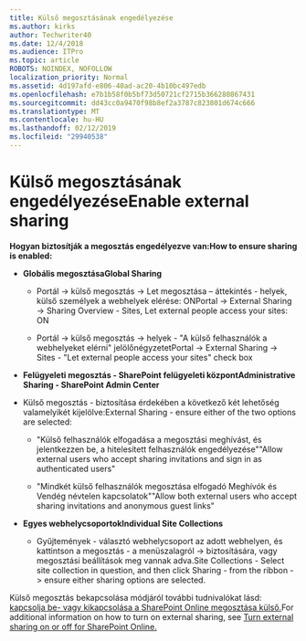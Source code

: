 ```yaml
---
title: Külső megosztásának engedélyezése
ms.author: kirks
author: Techwriter40
ms.date: 12/4/2018
ms.audience: ITPro
ms.topic: article
ROBOTS: NOINDEX, NOFOLLOW
localization_priority: Normal
ms.assetid: 4d197afd-e806-40ad-ac20-4b10bc497edb
ms.openlocfilehash: e7b1b58f0b5bf73d50721cf2715b366280867431
ms.sourcegitcommit: dd43cc0a9470f98b8ef2a3787c823801d674c666
ms.translationtype: MT
ms.contentlocale: hu-HU
ms.lasthandoff: 02/12/2019
ms.locfileid: "29940538"
---
```

# <a name="enable-external-sharing"></a><span data-ttu-id="c4f5d-102">Külső megosztásának engedélyezése</span><span class="sxs-lookup"><span data-stu-id="c4f5d-102">Enable external sharing</span></span>

 <span data-ttu-id="c4f5d-103">**Hogyan biztosítják a megosztás engedélyezve van:**</span><span class="sxs-lookup"><span data-stu-id="c4f5d-103">**How to ensure sharing is enabled:**</span></span>
  
- <span data-ttu-id="c4f5d-104">**Globális megosztása**</span><span class="sxs-lookup"><span data-stu-id="c4f5d-104">**Global Sharing**</span></span>
    
  - <span data-ttu-id="c4f5d-105">Portál -\> külső megosztás -\> Let megosztása – áttekintés - helyek, külső személyek a webhelyek elérése: ON</span><span class="sxs-lookup"><span data-stu-id="c4f5d-105">Portal -\> External Sharing -\> Sharing Overview - Sites, Let external people access your sites: ON</span></span>
    
  - <span data-ttu-id="c4f5d-106">Portál -\> külső megosztás -\> helyek - "A külső felhasználók a webhelyeket elérni" jelölőnégyzetet</span><span class="sxs-lookup"><span data-stu-id="c4f5d-106">Portal -\> External Sharing -\> Sites - "Let external people access your sites" check box</span></span>
    
- <span data-ttu-id="c4f5d-107">**Felügyeleti megosztás - SharePoint felügyeleti központ**</span><span class="sxs-lookup"><span data-stu-id="c4f5d-107">**Administrative Sharing - SharePoint Admin Center**</span></span>
    
- <span data-ttu-id="c4f5d-108">Külső megosztás - biztosítása érdekében a következő két lehetőség valamelyikét kijelölve:</span><span class="sxs-lookup"><span data-stu-id="c4f5d-108">External Sharing - ensure either of the two options are selected:</span></span>
    
  - <span data-ttu-id="c4f5d-109">"Külső felhasználók elfogadása a megosztási meghívást, és jelentkezzen be, a hitelesített felhasználók engedélyezése"</span><span class="sxs-lookup"><span data-stu-id="c4f5d-109">"Allow external users who accept sharing invitations and sign in as authenticated users"</span></span>
    
  - <span data-ttu-id="c4f5d-110">"Mindkét külső felhasználók megosztása elfogadó Meghívók és Vendég névtelen kapcsolatok"</span><span class="sxs-lookup"><span data-stu-id="c4f5d-110">"Allow both external users who accept sharing invitations and anonymous guest links"</span></span>
    
- <span data-ttu-id="c4f5d-111">**Egyes webhelycsoportok**</span><span class="sxs-lookup"><span data-stu-id="c4f5d-111">**Individual Site Collections**</span></span>
    
  - <span data-ttu-id="c4f5d-112">Gyűjtemények - választó webhelycsoport az adott webhelyen, és kattintson a megosztás - a menüszalagról -\> biztosítására, vagy megosztási beállítások meg vannak adva.</span><span class="sxs-lookup"><span data-stu-id="c4f5d-112">Site Collections - Select site collection in question, and then click Sharing - from the ribbon -\> ensure either sharing options are selected.</span></span>
    
<span data-ttu-id="c4f5d-113">Külső megosztás bekapcsolása módjáról további tudnivalókat lásd: [kapcsolja be- vagy kikapcsolása a SharePoint Online megosztása külső.](https://go.microsoft.com/fwlink/?linkid=2047681&amp;clcid=0x409)</span><span class="sxs-lookup"><span data-stu-id="c4f5d-113">For additional information on how to turn on external sharing, see [Turn external sharing on or off for SharePoint Online.](https://go.microsoft.com/fwlink/?linkid=2047681&amp;clcid=0x409)</span></span>
  

